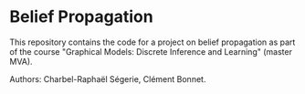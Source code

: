 # Belief Propagation

This repository contains the code for a project on belief propagation as part of the course "Graphical Models: Discrete Inference and Learning" (master MVA).

Authors: Charbel-Raphaël Ségerie, Clément Bonnet.
